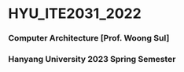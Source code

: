 # HYU_ITE2031_2022
### Computer Architecture [Prof. Woong Sul]

### Hanyang University 2023 Spring Semester
